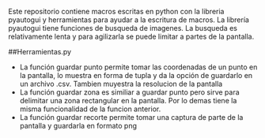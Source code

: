 Este repositorio contiene macros escritas en python con la libreria pyautogui y herramientas para ayudar a la escritura de macros. La librería pyautogui tiene funciones de busqueda de imagenes. La busqueda es relativamente lenta y para agilizarla se puede limitar a partes de la pantalla.


##Herramientas.py
- La función guardar punto permite tomar las coordenadas de un punto en la pantalla, lo muestra en forma de tupla y da la opción de guardarlo en un archivo .csv. Tambien muyestra la resolucion de la pantalla
- La función guardar zona es similiar a guardar punto pero sirve para delimitar una zona rectangular en  la pantalla. Por lo demas tiene la misma funcionalidad de la funcion anterior.
- La función guardar recorte permite tomar una captura de parte de la pantalla y guardarla en formato png
